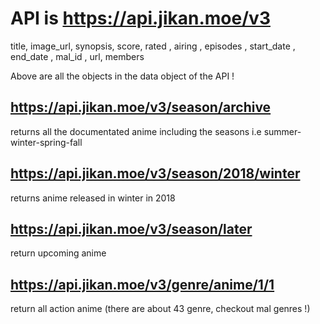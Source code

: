 # API is https://api.jikan.moe/v3


title, image_url, synopsis, score, rated , airing , episodes , start_date ,
end_date , mal_id , url, members

Above are all the objects in the data object of the API !

## https://api.jikan.moe/v3/season/archive


returns all the documentated anime including the seasons i.e summer-winter-spring-fall

## https://api.jikan.moe/v3/season/2018/winter


returns anime released in winter in 2018

## https://api.jikan.moe/v3/season/later


return upcoming anime

## https://api.jikan.moe/v3/genre/anime/1/1


return all action anime (there are about 43 genre, checkout mal genres !)







        

